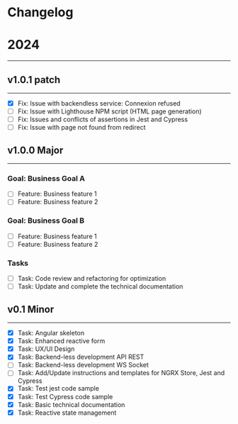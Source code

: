 Changelog
===

# 2024
---

## v1.0.1 patch
---
- [X] Fix: Issue with backendless service: Connexion refused
- [ ] Fix: Issue with Lighthouse NPM script (HTML page generation)
- [ ] Fix: Issues and conflicts of assertions in Jest and Cypress
- [ ] Fix: Issue with page not found from redirect

## v1.0.0 Major
---
### Goal: Business Goal A
- [ ] Feature: Business feature 1
- [ ] Feature: Business feature 2

### Goal: Business Goal B
- [ ] Feature: Business feature 1
- [ ] Feature: Business feature 2

### Tasks
- [ ] Task: Code review and refactoring for optimization
- [ ] Task: Update and complete the technical documentation

## v0.1 Minor
---
- [X] Task: Angular skeleton
- [X] Task: Enhanced reactive form
- [X] Task: UX/UI Design
- [X] Task: Backend-less development API REST
- [ ] Task: Backend-less development WS Socket
- [ ] Task: Add/Update instructions and templates for NGRX Store, Jest and Cypress
- [X] Task: Test jest code sample
- [X] Task: Test Cypress code sample
- [X] Task: Basic technical documentation
- [X] Task: Reactive state management
